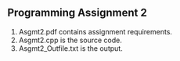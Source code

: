 
## **Programming Assignment 2**

1. Asgmt2.pdf contains assignment requirements. 
2. Asgmt2.cpp is the source code. 
3. Asgmt2_Outfile.txt is the output. 
